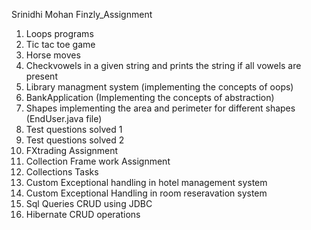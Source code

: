 Srinidhi Mohan Finzly_Assignment
1. Loops programs 
2. Tic tac toe game
3. Horse moves
4. Checkvowels in a given string and prints the string if all vowels are present
5. Library managment system (implementing the concepts of oops)
6. BankApplication (Implementing the concepts of abstraction)
7. Shapes implementing the area and perimeter for different shapes (EndUser.java file)
8. Test questions solved 1
9. Test questions solved 2 
10. FXtrading Assignment
11. Collection Frame work Assignment
12. Collections Tasks
13. Custom Exceptional handling in hotel management system
14. Custom Exceptional Handling in room reseravation system
15. Sql Queries CRUD using JDBC
16. Hibernate CRUD operations
